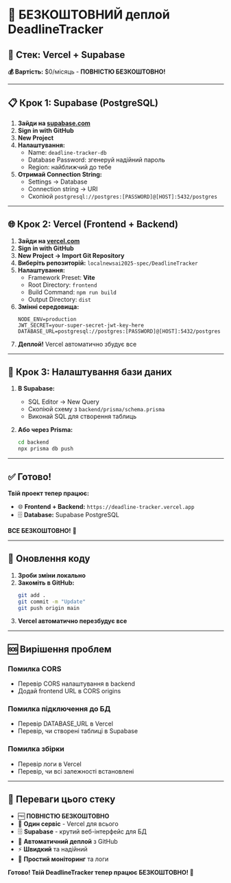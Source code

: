# 🚀 БЕЗКОШТОВНИЙ деплой DeadlineTracker

## 🎯 Стек: Vercel + Supabase

**💰 Вартість:** $0/місяць - **ПОВНІСТЮ БЕЗКОШТОВНО!**

---

## 📋 Крок 1: Supabase (PostgreSQL)

1. **Зайди на [supabase.com](https://supabase.com)**
2. **Sign in with GitHub**
3. **New Project**
4. **Налаштування:**
   - Name: `deadline-tracker-db`
   - Database Password: згенеруй надійний пароль
   - Region: найближчий до тебе
5. **Отримай Connection String:**
   - Settings → Database
   - Connection string → URI
   - Скопіюй `postgresql://postgres:[PASSWORD]@[HOST]:5432/postgres`

---

## 🌐 Крок 2: Vercel (Frontend + Backend)

1. **Зайди на [vercel.com](https://vercel.com)**
2. **Sign in with GitHub**
3. **New Project → Import Git Repository**
4. **Виберіть репозиторій:** `localnewsai2025-spec/DeadlineTracker`
5. **Налаштування:**
   - Framework Preset: **Vite**
   - Root Directory: `frontend`
   - Build Command: `npm run build`
   - Output Directory: `dist`
6. **Змінні середовища:**
   ```
   NODE_ENV=production
   JWT_SECRET=your-super-secret-jwt-key-here
   DATABASE_URL=postgresql://postgres:[PASSWORD]@[HOST]:5432/postgres
   ```
7. **Деплой!** Vercel автоматично збудує все

---

## 🔧 Крок 3: Налаштування бази даних

1. **В Supabase:**
   - SQL Editor → New Query
   - Скопіюй схему з `backend/prisma/schema.prisma`
   - Виконай SQL для створення таблиць

2. **Або через Prisma:**
   ```bash
   cd backend
   npx prisma db push
   ```

---

## ✅ Готово!

**Твій проект тепер працює:**
- 🌐 **Frontend + Backend:** `https://deadline-tracker.vercel.app`
- 🗄️ **Database:** Supabase PostgreSQL

**ВСЕ БЕЗКОШТОВНО!** 🎉

---

## 🔄 Оновлення коду

1. **Зроби зміни локально**
2. **Закоміть в GitHub:**
   ```bash
   git add .
   git commit -m "Update"
   git push origin main
   ```
3. **Vercel автоматично перезбудує все**

---

## 🆘 Вирішення проблем

### Помилка CORS
- Перевір CORS налаштування в backend
- Додай frontend URL в CORS origins

### Помилка підключення до БД
- Перевір DATABASE_URL в Vercel
- Перевір, чи створені таблиці в Supabase

### Помилка збірки
- Перевір логи в Vercel
- Перевір, чи всі залежності встановлені

---

## 🎯 Переваги цього стеку

- 🆓 **ПОВНІСТЮ БЕЗКОШТОВНО**
- 🚀 **Один сервіс** - Vercel для всього
- 🗄️ **Supabase** - крутий веб-інтерфейс для БД
- 📱 **Автоматичний деплой** з GitHub
- ⚡ **Швидкий** та надійний
- 🔧 **Простий моніторинг** та логи

**Готово! Твій DeadlineTracker тепер працює БЕЗКОШТОВНО! 🎉**
